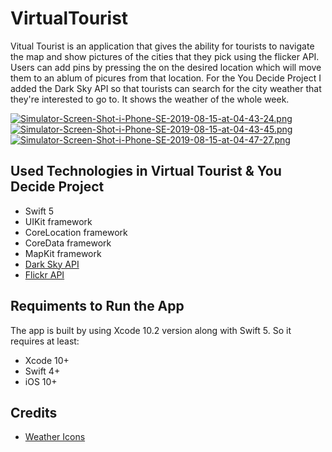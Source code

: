 # VirtualTourist 

Vitual Tourist is an application that gives the ability for tourists to navigate the map and show pictures of the cities
that they pick using the flicker API. Users can add pins by pressing the on the desired location which will move them to an ablum of picures from that location. For the You Decide Project I added the Dark Sky API so that tourists can search
for the city weather that they're interested to go to. It shows the weather of the whole week. 

[![Simulator-Screen-Shot-i-Phone-SE-2019-08-15-at-04-43-24.png](https://i.postimg.cc/9f7w2DYf/Simulator-Screen-Shot-i-Phone-SE-2019-08-15-at-04-43-24.png)](https://postimg.cc/hJKtbPwF)
[![Simulator-Screen-Shot-i-Phone-SE-2019-08-15-at-04-43-45.png](https://i.postimg.cc/6589gD0W/Simulator-Screen-Shot-i-Phone-SE-2019-08-15-at-04-43-45.png)](https://postimg.cc/QHrGWYww)
[![Simulator-Screen-Shot-i-Phone-SE-2019-08-15-at-04-47-27.png](https://i.postimg.cc/zv61qGjJ/Simulator-Screen-Shot-i-Phone-SE-2019-08-15-at-04-47-27.png)](https://postimg.cc/p5fSZx47)
## Used Technologies in Virtual Tourist & You Decide Project
* Swift 5
* UIKit framework
* CoreLocation framework
* CoreData framework
* MapKit framework
* [Dark Sky API](https://darksky.net/dev/docs)
* [Flickr API](https://www.flickr.com/)

## Requiments to Run the App
The app is built by using Xcode 10.2 version along with Swift 5. So it requires at least: 
* Xcode 10+
* Swift 4+
* iOS 10+

## Credits 
* [Weather Icons](https://icons8.com/icon/pack/weather/plasticine)

